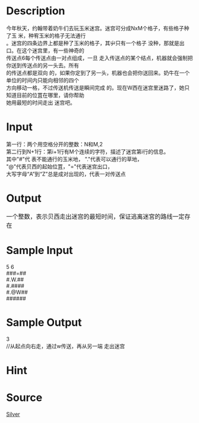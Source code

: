 
# Description

<div class="content"><div>今年秋天，约翰带着奶牛们去玩玉米迷宫。迷宫可分成NxM个格子，有些格子种了玉 米，种宥玉米的格子无法通行</div>
<div>。迷宫的四条边界上都是种了玉米的格子，其屮只有一个格子 没种，那就是出口。在这个迷宫里，有一些神奇的</div>
<div>传送点6每个传送点由一对点组成，一旦 走入传送点的某个结点，机器就会强制把你送到传送点的另一头去。所有</div>
<div>的传送点都是双向 的，如果你定到了另一头，机器也会把你送回来。奶牛在一个单位的时间内只能向相邻的四个</div>
<div>方向移动一格，不过传送机传送是瞬间完成 的。现在W西在迷宫里迷路了，她只知道目前的位罝在哪里，请你帮助</div>
<div>她用最短的时间走出 迷宫吧。</div></div>

# Input

<div class="content"><div>第一行：两个用空格分开的整数：N和M,2 </div>
<div>第二行到N+1行：第i+1行有M个连续的字符，描述了迷宫第i行的信息。</div>
<div>其中&#34;#&#34;代 表不能通行的玉米地， &#34;.&#34;代表可以通行的草地，</div>
<div>&#34;@&#34;代表贝西的起始位罝，&#34;=&#34;代表迷宫出口， </div>
<div>大写字母“A”到“Z”总是成对出现的，代表一对传送点 </div></div>

# Output

<div class="content"><p align="left"><font size="3" face="Times New Roman">一个整数，表示贝西走出迷宫的最短时间，保证逃离迷宮的路线一定存在</font></p></div>

# Sample Input

<div class="content"><span class="sampledata">5 6<br/>
###=##<br/>
#.W.##<br/>
#.####<br/>
#.@W##<br/>
######<br/>
</span></div>

# Sample Output

<div class="content"><span class="sampledata">3<br/>
//从起点向右走，通过w传送，再从另一端 走出迷宫</span></div>

# Hint

<div class="content"><p></p></div>

# Source

<div class="content"><p><a href="problemset.php?search=Silver">Silver</a></p></div>

